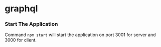 # graphql

### Start The Application

Command `npm start` will start the application on port 3001 for server and 3000 for client.
